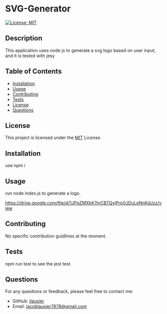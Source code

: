 # SVG-Generator
  [![License: MIT](https://img.shields.io/badge/License-MIT-yellow.svg)](https://opensource.org/licenses/MIT)

  ## Description
  This application uses node js to generate a svg logo based on user input, and it is tested with jesy
  
  ## Table of Contents
  - [Installation](#installation)
  - [Usage](#usage)
  - [Contributing](#contributing)
  - [Tests](#tests)
  - [License](#license)
  - [Questions](#questions)
  ## License

This project is licensed under the [MIT](https://opensource.org/licenses/MIT) License.
  
  ## Installation
  use npm i
  
  ## Usage
  run node index.js to generate a logo. 

  https://drive.google.com/file/d/1JPqZMXkK7mCB7QvjPrp0JDuLeNnKdJzz/view
  
  
  ## Contributing
  No specific contribution guidlines at the moment.
  
  ## Tests
 npm run test to see the jest test.
  
  ## Questions
  For any questions or feedback, please feel free to contact me:
  - GitHub: [jlausier](https://github.com/jlausier)
  - Email: jacoblausier7878@gmail.com
  